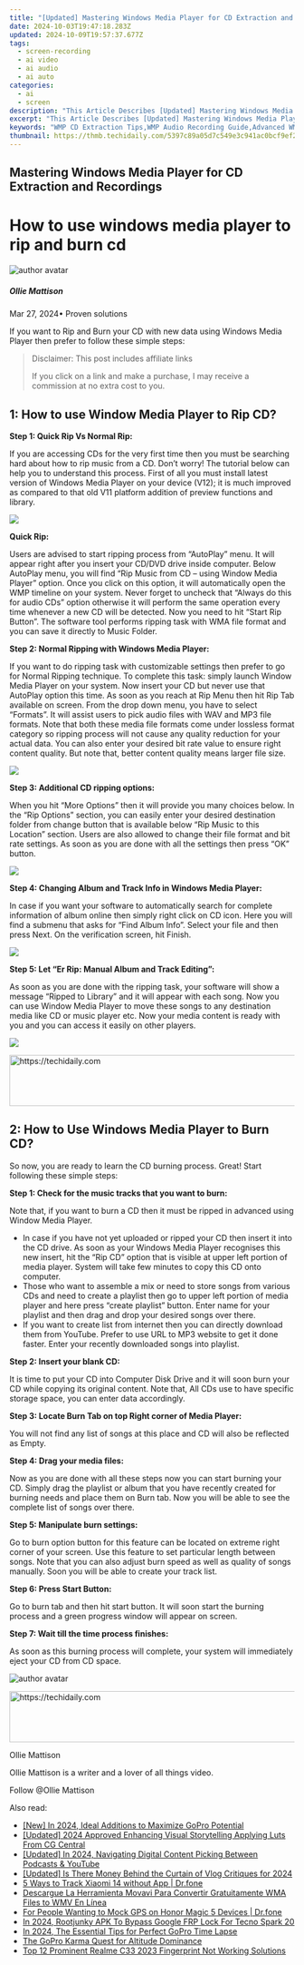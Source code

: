 ```yaml
---
title: "[Updated] Mastering Windows Media Player for CD Extraction and Recordings"
date: 2024-10-03T19:47:18.283Z
updated: 2024-10-09T19:57:37.677Z
tags: 
  - screen-recording
  - ai video
  - ai audio
  - ai auto
categories: 
  - ai
  - screen
description: "This Article Describes [Updated] Mastering Windows Media Player for CD Extraction and Recordings"
excerpt: "This Article Describes [Updated] Mastering Windows Media Player for CD Extraction and Recordings"
keywords: "WMP CD Extraction Tips,WMP Audio Recording Guide,Advanced WMP Settings,Mastering WMP Usage,Windows Media Player Tricks,Efficient Music Playback,Optimized CD Handling in WMP"
thumbnail: https://thmb.techidaily.com/5397c89a05d7c549e3c941ac0bcf9ef244a3e9feb2997b7fec4700344c4b271c.jpg
---
```


## Mastering Windows Media Player for CD Extraction and Recordings

# How to use windows media player to rip and burn cd

![author avatar](https://images.wondershare.com/filmora/article-images/ollie-mattison.jpg)

##### Ollie Mattison

 Mar 27, 2024• Proven solutions

 If you want to Rip and Burn your CD with new data using Windows Media Player then prefer to follow these simple steps:

>  Disclaimer: This post includes affiliate links
>
>  If you click on a link and make a purchase, I may receive a commission at no extra cost to you.
>

## 1: How to use Window Media Player to Rip CD?

 **Step 1: Quick Rip Vs Normal Rip:**

 If you are accessing CDs for the very first time then you must be searching hard about how to rip music from a CD. Don’t worry! The tutorial below can help you to understand this process. First of all you must install latest version of Windows Media Player on your device (V12); it is much improved as compared to that old V11 platform addition of preview functions and library.

![ ](https://images.wondershare.com/filmora/article-images/wmp-burn-cd-1.jpg
)

 **Quick Rip:**

 Users are advised to start ripping process from “AutoPlay” menu. It will appear right after you insert your CD/DVD drive inside computer. Below AutoPlay menu, you will find “Rip Music from CD – using Window Media Player” option. Once you click on this option, it will automatically open the WMP timeline on your system. Never forget to uncheck that “Always do this for audio CDs” option otherwise it will perform the same operation every time whenever a new CD will be detected. Now you need to hit “Start Rip Button”. The software tool performs ripping task with WMA file format and you can save it directly to Music Folder.

 **Step 2: Normal Ripping with Windows Media Player:**

 If you want to do ripping task with customizable settings then prefer to go for Normal Ripping technique. To complete this task: simply launch Window Media Player on your system. Now insert your CD but never use that AutoPlay option this time. As soon as you reach at Rip Menu then hit Rip Tab available on screen. From the drop down menu, you have to select “Formats”. It will assist users to pick audio files with WAV and MP3 file formats. Note that both these media file formats come under lossless format category so ripping process will not cause any quality reduction for your actual data. You can also enter your desired bit rate value to ensure right content quality. But note that, better content quality means larger file size.

![ ](https://images.wondershare.com/filmora/article-images/wmp-burn-cd-2.jpg
)

 **Step 3: Additional CD ripping options:**

 When you hit “More Options” then it will provide you many choices below. In the “Rip Options” section, you can easily enter your desired destination folder from change button that is available below “Rip Music to this Location” section. Users are also allowed to change their file format and bit rate settings. As soon as you are done with all the settings then press “OK” button.

![ ](https://images.wondershare.com/filmora/article-images/wmp-burn-cd-3.jpg
)

 **Step 4: Changing Album and Track Info in Windows Media Player:**

 In case if you want your software to automatically search for complete information of album online then simply right click on CD icon. Here you will find a submenu that asks for “Find Album Info”. Select your file and then press Next. On the verification screen, hit Finish.

![ ](https://images.wondershare.com/filmora/article-images/wmp-burn-cd-4.jpg
)

 **Step 5: Let “Er Rip: Manual Album and Track Editing”:**

 As soon as you are done with the ripping task, your software will show a message “Ripped to Library” and it will appear with each song. Now you can use Window Media Player to move these songs to any destination media like CD or music player etc. Now your media content is ready with you and you can access it easily on other players.

![ ](https://images.wondershare.com/filmora/article-images/wmp-burn-cd-5.jpg
)

<!-- affiliate ads begin -->
<a href="https://aligracehair.sjv.io/c/5597632/1925570/19272" target="_top" id="1925570">
  <img src="//a.impactradius-go.com/display-ad/19272-1925570" border="0" alt="https://techidaily.com" width="728" height="90"/>
</a>
<img height="0" width="0" src="https://aligracehair.sjv.io/i/5597632/1925570/19272" style="position:absolute;visibility:hidden;" border="0" />
<!-- affiliate ads end -->

## 2: How to Use Windows Media Player to Burn CD?

 So now, you are ready to learn the CD burning process. Great! Start following these simple steps:

 **Step 1: Check for the music tracks that you want to burn:**

 Note that, if you want to burn a CD then it must be ripped in advanced using Window Media Player.

* In case if you have not yet uploaded or ripped your CD then insert it into the CD drive. As soon as your Windows Media Player recognises this new insert, hit the “Rip CD” option that is visible at upper left portion of media player. System will take few minutes to copy this CD onto computer.
* Those who want to assemble a mix or need to store songs from various CDs and need to create a playlist then go to upper left portion of media player and here press “create playlist” button. Enter name for your playlist and then drag and drop your desired songs over there.
* If you want to create list from internet then you can directly download them from YouTube. Prefer to use URL to MP3 website to get it done faster. Enter your recently downloaded songs into playlist.

 **Step 2: Insert your blank CD:**

 It is time to put your CD into Computer Disk Drive and it will soon burn your CD while copying its original content. Note that, All CDs use to have specific storage space, you can enter data accordingly.

 **Step 3: Locate Burn Tab on top Right corner of Media Player:**

 You will not find any list of songs at this place and CD will also be reflected as Empty.

 **Step 4: Drag your media files:**

 Now as you are done with all these steps now you can start burning your CD. Simply drag the playlist or album that you have recently created for burning needs and place them on Burn tab. Now you will be able to see the complete list of songs over there.

 **Step 5: Manipulate burn settings:**

 Go to burn option button for this feature can be located on extreme right corner of your screen. Use this feature to set particular length between songs. Note that you can also adjust burn speed as well as quality of songs manually. Soon you will be able to create your track list.

 **Step 6: Press Start Button:**

 Go to burn tab and then hit start button. It will soon start the burning process and a green progress window will appear on screen.

 **Step 7: Wait till the time process finishes:**

 As soon as this burning process will complete, your system will immediately eject your CD from CD space.

![author avatar](https://images.wondershare.com/filmora/article-images/ollie-mattison.jpg)

<!-- affiliate ads begin -->
<a href="https://appsumo.8odi.net/c/5597632/2137413/7443" target="_top" id="2137413">
  <img src="//a.impactradius-go.com/display-ad/7443-2137413" border="0" alt="https://techidaily.com" width="728" height="90"/>
</a>
<img height="0" width="0" src="https://appsumo.8odi.net/i/5597632/2137413/7443" style="position:absolute;visibility:hidden;" border="0" />
<!-- affiliate ads end -->

Ollie Mattison

Ollie Mattison is a writer and a lover of all things video.

Follow @Ollie Mattison


<ins class="adsbygoogle"
     style="display:block"
     data-ad-format="autorelaxed"
     data-ad-client="ca-pub-7571918770474297"
     data-ad-slot="1223367746"></ins>



<ins class="adsbygoogle"
     style="display:block"
     data-ad-client="ca-pub-7571918770474297"
     data-ad-slot="8358498916"
     data-ad-format="auto"
     data-full-width-responsive="true"></ins>


<span class="atpl-alsoreadstyle">Also read:</span>
<div><ul>
<li><a href="https://fox-access.techidaily.com/new-in-2024-ideal-additions-to-maximize-gopro-potential/"><u>[New] In 2024, Ideal Additions to Maximize GoPro Potential</u></a></li>
<li><a href="https://fox-access.techidaily.com/updated-2024-approved-enhancing-visual-storytelling-applying-luts-from-cg-central/"><u>[Updated] 2024 Approved Enhancing Visual Storytelling Applying Luts From CG Central</u></a></li>
<li><a href="https://fox-access.techidaily.com/updated-in-2024-navigating-digital-content-picking-between-podcasts-and-youtube/"><u>[Updated] In 2024, Navigating Digital Content Picking Between Podcasts & YouTube</u></a></li>
<li><a href="https://fox-access.techidaily.com/updated-is-there-money-behind-the-curtain-of-vlog-critiques-for-2024/"><u>[Updated] Is There Money Behind the Curtain of Vlog Critiques for 2024</u></a></li>
<li><a href="https://android-location-track.techidaily.com/5-ways-to-track-xiaomi-14-without-app-drfone-by-drfone-virtual-android/"><u>5 Ways to Track Xiaomi 14 without App | Dr.fone</u></a></li>
<li><a href="https://some-approaches.techidaily.com/descargue-la-herramienta-movavi-para-convertir-gratuitamente-wma-files-to-wmv-en-linea/"><u>Descargue La Herramienta Movavi Para Convertir Gratuitamente WMA Files to WMV En Línea</u></a></li>
<li><a href="https://android-location.techidaily.com/for-people-wanting-to-mock-gps-on-honor-magic-5-devices-drfone-by-drfone-virtual/"><u>For People Wanting to Mock GPS on Honor Magic 5 Devices | Dr.fone</u></a></li>
<li><a href="https://unlock-android.techidaily.com/in-2024-rootjunky-apk-to-bypass-google-frp-lock-for-tecno-spark-20-by-drfone-android/"><u>In 2024, Rootjunky APK To Bypass Google FRP Lock For Tecno Spark 20</u></a></li>
<li><a href="https://some-guidance.techidaily.com/in-2024-the-essential-tips-for-perfect-gopro-time-lapse/"><u>In 2024, The Essential Tips for Perfect GoPro Time Lapse</u></a></li>
<li><a href="https://fox-access.techidaily.com/the-gopro-karma-quest-for-altitude-dominance/"><u>The GoPro Karma Quest for Altitude Dominance</u></a></li>
<li><a href="https://easy-unlock-android.techidaily.com/top-12-prominent-realme-c33-2023-fingerprint-not-working-solutions-by-drfone-android/"><u>Top 12 Prominent Realme C33 2023 Fingerprint Not Working Solutions</u></a></li>
</ul></div>

